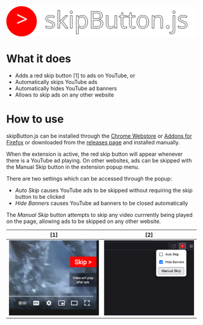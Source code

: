 <img src="images/banner.svg">

# What it does

- Adds a red skip button [1] to ads on YouTube, or
- Automatically skips YouTube ads
- Automatically hides YouTube ad banners
- Allows to skip ads on any other website

# How to use

skipButton.js can be installed through the [Chrome Webstore](https://chrome.google.com/webstore/detail/skipbuttonjs/bmglgibclbfedilfnpegjiccllebencp) or [Addons for Firefox](https://addons.mozilla.org/de/firefox/addon/skipbutton-js/) or downloaded from the [releases page](https://github.com/cornzz/skipButton.js/releases) and installed manually.

When the extension is active, the red skip button will appear whenever there is a YouTube ad playing.
On other websites, ads can be skipped with the Manual Skip button in the extension popup menu.

There are two settings which can be accessed through the popup: 
- *Auto Skip* causes YouTube ads to be skipped without requiring the skip button to be clicked
- *Hide Banners* causes YouTube ad banners to be closed automatically

The *Manual Skip* button attempts to skip any video currrently being played on the page, allowing ads to be skipped on any other website.

[1]      | [2]
:-------:|:-------:
<img src="images/skipbutton.png"> | <img src="images/popup.png">

